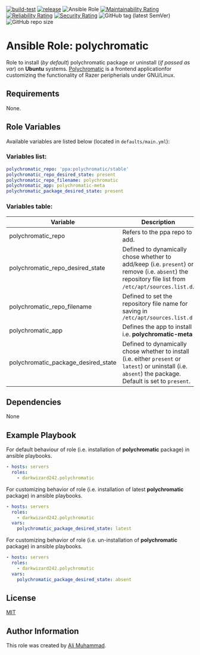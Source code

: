 [![build-test](https://github.com/darkwizard242/ansible-role-polychromatic/workflows/build-and-test/badge.svg?branch=master)](https://github.com/darkwizard242/ansible-role-polychromatic/actions?query=workflow%3Abuild-and-test) [![release](https://github.com/darkwizard242/ansible-role-polychromatic/workflows/release/badge.svg)](https://github.com/darkwizard242/ansible-role-polychromatic/actions?query=workflow%3Arelease) ![Ansible Role](https://img.shields.io/ansible/role/d/darkwizard242/polychromatic) [![Maintainability Rating](https://sonarcloud.io/api/project_badges/measure?project=ansible-role-polychromatic&metric=sqale_rating)](https://sonarcloud.io/dashboard?id=ansible-role-polychromatic) [![Reliability Rating](https://sonarcloud.io/api/project_badges/measure?project=ansible-role-polychromatic&metric=reliability_rating)](https://sonarcloud.io/dashboard?id=ansible-role-polychromatic) [![Security Rating](https://sonarcloud.io/api/project_badges/measure?project=ansible-role-polychromatic&metric=security_rating)](https://sonarcloud.io/dashboard?id=ansible-role-polychromatic) ![GitHub tag (latest SemVer)](https://img.shields.io/github/tag/darkwizard242/ansible-role-polychromatic?label=release) ![GitHub repo size](https://img.shields.io/github/repo-size/darkwizard242/ansible-role-polychromatic?color=orange&style=flat-square)

# Ansible Role: polychromatic

Role to install (_by default_) polychromatic package or uninstall (_if passed as var_) on **Ubuntu** systems. [Polychromatic](https://polychromatic.app) is a frontend applicationfor customizing the functionality of Razer peripherials under GNU/Linux.

## Requirements

None.

## Role Variables

Available variables are listed below (located in `defaults/main.yml`):

### Variables list:

```yaml
polychromatic_repo: 'ppa:polychromatic/stable'
polychromatic_repo_desired_state: present
polychromatic_repo_filename: polychromatic
polychromatic_app: polychromatic-meta
polychromatic_package_desired_state: present
```

### Variables table:

Variable                            | Description
----------------------------------- | ----------------------------------------------------------------------------------------------------------------------------------------------------------
polychromatic_repo                  | Refers to the ppa repo to add.
polychromatic_repo_desired_state    | Defined to dynamically chose whether to add/keep (i.e. `present`) or remove (i.e. `absent`) the repository file list from `/etc/apt/sources.list.d`.
polychromatic_repo_filename         | Defined to set the repository file name for saving in `/etc/apt/sources.list.d`
polychromatic_app                   | Defines the app to install i.e. **polychromatic-meta**
polychromatic_package_desired_state | Defined to dynamically chose whether to install (i.e. either `present` or `latest`) or uninstall (i.e. `absent`) the package. Default is set to `present`.

## Dependencies

None

## Example Playbook

For default behaviour of role (i.e. installation of **polychromatic** package) in ansible playbooks.

```yaml
- hosts: servers
  roles:
    - darkwizard242.polychromatic
```

For customizing behavior of role (i.e. installation of latest **polychromatic** package) in ansible playbooks.

```yaml
- hosts: servers
  roles:
    - darkwizard242.polychromatic
  vars:
    polychromatic_package_desired_state: latest
```

For customizing behavior of role (i.e. un-installation of **polychromatic** package) in ansible playbooks.

```yaml
- hosts: servers
  roles:
    - darkwizard242.polychromatic
  vars:
    polychromatic_package_desired_state: absent
```

## License

[MIT](https://github.com/darkwizard242/ansible-role-polychromatic/blob/master/LICENSE)

## Author Information

This role was created by [Ali Muhammad](https://www.alimuhammad.dev/).
